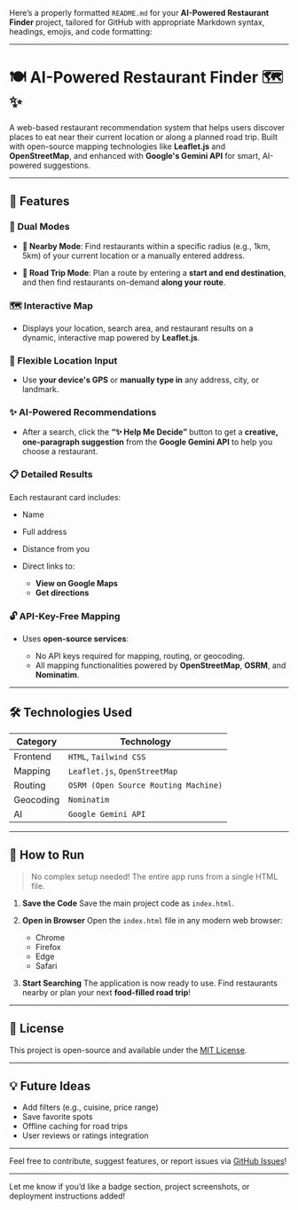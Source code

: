 Here’s a properly formatted `README.md` for your **AI-Powered Restaurant Finder** project, tailored for GitHub with appropriate Markdown syntax, headings, emojis, and code formatting:

---

# 🍽️ AI-Powered Restaurant Finder 🗺️✨

A web-based restaurant recommendation system that helps users discover places to eat near their current location or along a planned road trip. Built with open-source mapping technologies like **Leaflet.js** and **OpenStreetMap**, and enhanced with **Google's Gemini API** for smart, AI-powered suggestions.

---

## 🚀 Features

### 🔁 Dual Modes

* **📍 Nearby Mode**:
  Find restaurants within a specific radius (e.g., 1km, 5km) of your current location or a manually entered address.

* **🚗 Road Trip Mode**:
  Plan a route by entering a **start and end destination**, and then find restaurants on-demand **along your route**.

### 🗺️ Interactive Map

* Displays your location, search area, and restaurant results on a dynamic, interactive map powered by **Leaflet.js**.

### 📍 Flexible Location Input

* Use **your device's GPS** or **manually type in** any address, city, or landmark.

### ✨ AI-Powered Recommendations

* After a search, click the **“✨ Help Me Decide”** button to get a **creative, one-paragraph suggestion** from the **Google Gemini API** to help you choose a restaurant.

### 📋 Detailed Results

Each restaurant card includes:

* Name
* Full address
* Distance from you
* Direct links to:

  * **View on Google Maps**
  * **Get directions**

### 🔓 API-Key-Free Mapping

* Uses **open-source services**:

  * No API keys required for mapping, routing, or geocoding.
  * All mapping functionalities powered by **OpenStreetMap**, **OSRM**, and **Nominatim**.

---

## 🛠️ Technologies Used

| Category  | Technology                           |
| --------- | ------------------------------------ |
| Frontend  | `HTML`, `Tailwind CSS`               |
| Mapping   | `Leaflet.js`, `OpenStreetMap`        |
| Routing   | `OSRM (Open Source Routing Machine)` |
| Geocoding | `Nominatim`                          |
| AI        | `Google Gemini API`                  |

---

## 🧪 How to Run

> No complex setup needed! The entire app runs from a single HTML file.

1. **Save the Code**
   Save the main project code as `index.html`.

2. **Open in Browser**
   Open the `index.html` file in any modern web browser:

   * Chrome
   * Firefox
   * Edge
   * Safari

3. **Start Searching**
   The application is now ready to use. Find restaurants nearby or plan your next **food-filled road trip**!

---

## 📄 License

This project is open-source and available under the [MIT License](LICENSE).

---

## 💡 Future Ideas

* Add filters (e.g., cuisine, price range)
* Save favorite spots
* Offline caching for road trips
* User reviews or ratings integration

---

Feel free to contribute, suggest features, or report issues via [GitHub Issues](../../issues)!

---

Let me know if you’d like a badge section, project screenshots, or deployment instructions added!
